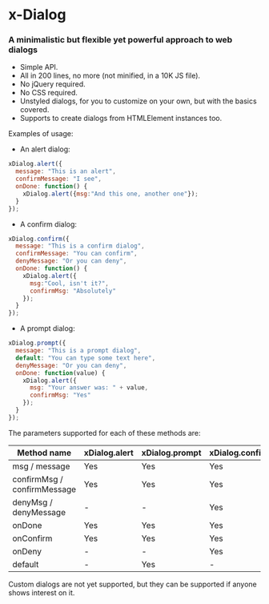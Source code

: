 # x-Dialog
### A minimalistic but flexible yet powerful approach to web dialogs

* Simple API.
* All in 200 lines, no more (not minified, in a 10K JS file).
* No jQuery required.
* No CSS required. 
* Unstyled dialogs, for you to customize on your own, but with the basics covered.
* Supports to create dialogs from HTMLElement instances too.

Examples of usage:

* An alert dialog:

```javascript
xDialog.alert({
  message: "This is an alert",
  confirmMessage: "I see",
  onDone: function() {
    xDialog.alert({msg:"And this one, another one"});
  }
});
```

* A confirm dialog:

```javascript
xDialog.confirm({
  message: "This is a confirm dialog",
  confirmMessage: "You can confirm",
  denyMessage: "Or you can deny",
  onDone: function() {
    xDialog.alert({
      msg:"Cool, isn't it?",
      confirmMsg: "Absolutely"
    });
  }
});
```

* A prompt dialog:

```javascript
xDialog.prompt({
  message: "This is a prompt dialog",
  default: "You can type some text here",
  denyMessage: "Or you can deny",
  onDone: function(value) {
    xDialog.alert({
      msg: "Your answer was: " + value,
      confirmMsg: "Yes"
    });
  }
});
```

The parameters supported for each of these methods are:

Method name | xDialog.alert | xDialog.prompt | xDialog.confirm
----------- | ------------- | -------------- | ---------------
msg / message | Yes | Yes | Yes
confirmMsg / confirmMessage | Yes | Yes | Yes
denyMsg / denyMessage | - | - | Yes
onDone | Yes | Yes | Yes
onConfirm | Yes | Yes | Yes
onDeny | - | - | Yes
default | - | Yes | -



Custom dialogs are not yet supported, but they can be supported if anyone shows interest on it.






